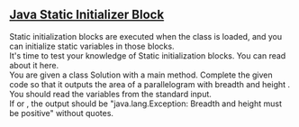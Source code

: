 ## **[Java Static Initializer Block](https://www.hackerrank.com/challenges/java-static-initializer-block)** 
Static initialization blocks are executed when the class is loaded, and you can initialize static variables in those blocks.<br>It's time to test your knowledge of Static initialization blocks. You can read about it here.<br>You are given a class Solution with a main method. Complete the given code so that it outputs the area of a parallelogram with breadth and height . You should read the variables from the standard input.<br>If or , the output should be "java.lang.Exception: Breadth and height must be positive" without quotes.<br>